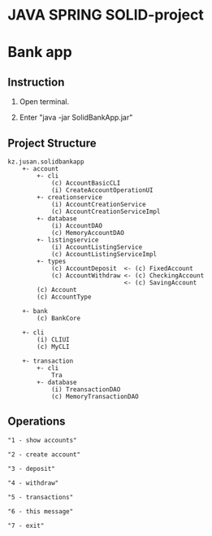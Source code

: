 # JAVA SPRING  SOLID-project
# Bank app
## Instruction

1) Open terminal. 

2) Enter "java -jar SolidBankApp.jar"

## Project Structure
    kz.jusan.solidbankapp
        +- account
            +- cli
                (c) AccountBasicCLI
                (i) CreateAccountOperationUI
            +- creationservice
                (i) AccountCreationService
                (c) AccountCreationServiceImpl
            +- database
                (i) AccountDAO
                (c) MemoryAccountDAO
            +- listingservice
                (i) AccountListingService
                (c) AccountListingServiceImpl
            +- types
                (c) AccountDeposit  <- (c) FixedAccount
                (c) AccountWithdraw <- (c) CheckingAccount
                                    <- (c) SavingAccount
            (c) Account
            (c) AccountType
        
        +- bank
            (c) BankCore
        
        +- cli
            (i) CLIUI
            (c) MyCLI
        
        +- transaction
            +- cli
                Tra
            +- database
                (i) TreansactionDAO
                (c) MemoryTransactionDAO
            
                
    
    

## Operations
   
    "1 - show accounts"
   
    "2 - create account"
   
    "3 - deposit"
   
    "4 - withdraw"
   
    "5 - transactions"
   
    "6 - this message"
   
    "7 - exit"